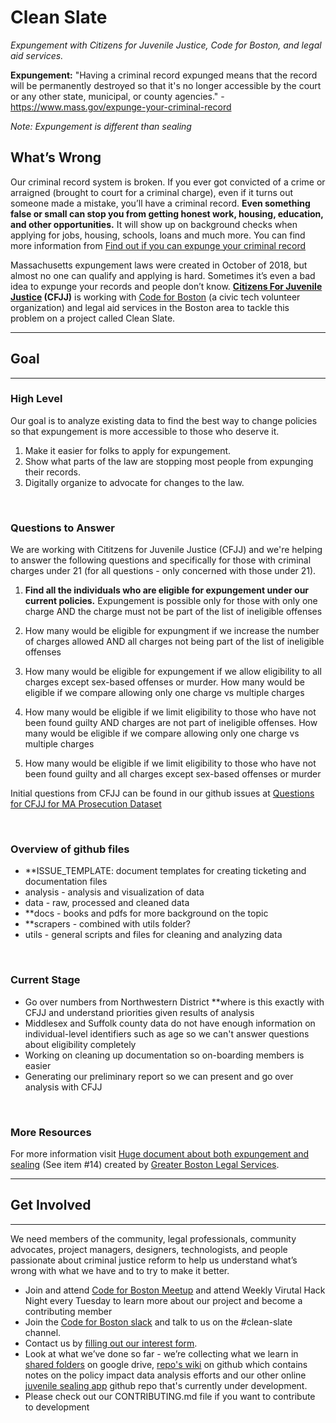 # Clean Slate

_Expungement with Citizens for Juvenile Justice, Code for Boston, and legal aid services._

**Expungement:** "Having a criminal record expunged means that the record will be permanently destroyed so that it's no longer accessible by the court or any other state, municipal, or county agencies." - https://www.mass.gov/expunge-your-criminal-record

_Note: Expungement is different than sealing_

## What’s Wrong

Our criminal record system is broken. If you ever got convicted of a crime or arraigned (brought to court for a criminal charge), even if it turns out someone made a mistake, you’ll have a criminal record. **Even something false or small can stop you from getting honest work, housing, education, and other opportunities.** It will show up on background checks when applying for jobs, housing, schools, loans and much more. You can find more information from [Find out if you can expunge your criminal record](https://www.mass.gov/info-details/find-out-if-you-can-expunge-your-criminal-record#who-can-expunge-their-record?-)

Massachusetts expungement laws were created in October of 2018, but almost no one can qualify and applying is hard. Sometimes it’s even a bad idea to expunge your records and people don’t know.
**[Citizens For Juvenile Justice](https://www.cfjj.org/) (CFJJ)** is working with [Code for Boston](https://www.codeforboston.org/) (a civic tech volunteer organization) and legal aid services in the Boston area to tackle this problem on a project called Clean Slate.

---

## Goal

---

### High Level

Our goal is to analyze existing data to find the best way to change policies so that expungement is more accessible to those who deserve it.

1. Make it easier for folks to apply for expungement.
1. Show what parts of the law are stopping most people from expunging their records.
1. Digitally organize to advocate for changes to the law.

&nbsp;

### Questions to Answer

We are working with Cititzens for Juvenile Justice (CFJJ) and we're helping to answer the following questions and specifically for those with criminal charges under 21 (for all questions - only concerned with those under 21).

1. **Find all the individuals who are eligible for expungement under our current policies.** Expungement is possible only for those with only one charge AND the charge must not be part of the list of ineligible offenses
2. How many would be eligible for expungment if we increase the number of charges allowed AND all charges not being part of the list of ineligible offenses

3. How many would be eligible for expungement if we allow eligibility to all charges except sex-based offenses or murder. How many would be eligible if we compare allowing only one charge vs multiple charges

4. How many would be eligible if we limit eligibility to those who have not been found guilty AND charges are not part of ineligible offenses. How many would be eligible if we compare allowing only one charge vs multiple charges
5. How many would be eligible if we limit eligibility to those who have not been found guilty and all charges except sex-based offenses or murder

Initial questions from CFJJ can be found in our github issues at [Questions for CFJJ for MA Prosecution Dataset](https://github.com/codeforboston/clean-slate/issues/152)

&nbsp;

### Overview of github files

- \*\*ISSUE_TEMPLATE: document templates for creating ticketing and documentation files
- analysis - analysis and visualization of data
- data - raw, processed and cleaned data
- \*\*docs - books and pdfs for more background on the topic
- \*\*scrapers - combined with utils folder?
- utils - general scripts and files for cleaning and analyzing data

&nbsp;

### Current Stage

- Go over numbers from Northwestern District \*\*where is this exactly with CFJJ and understand priorities given results of analysis
- Middlesex and Suffolk county data do not have enough information on individual-level identifiers such as age so we can't answer questions about eligibility completely
- Working on cleaning up documentation so on-boarding members is easier
- Generating our preliminary report so we can present and go over analysis with CFJJ

&nbsp;

### More Resources

For more information visit [Huge document about both expungement and sealing](https://www.gbls.org/sites/default/files/2019-04/know-your-cori-rights-041819.pdf) (See item #14) created by [Greater Boston Legal Services](https://gbls.org/).

---

## Get Involved

---

We need members of the community, legal professionals, community advocates, project managers, designers, technologists, and people passionate about criminal justice reform to help us understand what’s wrong with what we have and to try to make it better.

- Join and attend [Code for Boston Meetup](https://www.meetup.com/Code-for-Boston/) and attend Weekly Virutal Hack Night every Tuesday to learn more about our project and become a contributing member
- Join the [Code for Boston slack](https://communityinviter.com/apps/cfb-public/code-for-boston) and talk to us on the #clean-slate channel.
- Contact us by [filling out our interest form](https://forms.gle/FZrBfNjC6JNtsQXP7).
- Look at what we’ve done so far - we’re collecting what we learn in [shared folders](https://drive.google.com/drive/folders/1EiEt97817QzZNip9X5yrsXAdPCqUdF0M?usp=sharing) on google drive, [repo's wiki](https://github.com/codeforboston/clean-slate/wiki) on github which contains notes on the policy impact data analysis efforts and our other online [juvenile sealing app](https://github.com/knod/docassemble-juvenilesealing) github repo that's currently under development.
- Please check out our CONTRIBUTING.md file if you want to contribute to development
